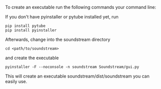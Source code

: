 To create an executable run the following commands your command line:


If you don't have pyinstaller or pytube installed yet, run

```
pip install pytube
pip install pyinstaller
```

Afterwards, change into the soundstream directory

```
cd <path/to/soundstream>
```

and create the executable

```
pyinstaller -F --noconsole -n soundstream Soundstream/gui.py
```

This will create an executable soundstream/dist/soundstream you can easily use.
